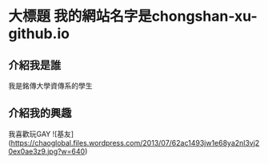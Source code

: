 # 大標題 我的網站名字是chongshan-xu-github.io

## 介紹我是誰
我是銘傳大學資傳系的學生
## 介紹我的興趣
我喜歡玩GAY
![基友] (https://chaoglobal.files.wordpress.com/2013/07/62ac1493jw1e68ya2nl3vj20ex0ae3z9.jpg?w=640)

